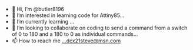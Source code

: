 - 👋 Hi, I’m @butler8196
- 👀 I’m interested in learning code for Attiny85...
- 🌱 I’m currently learning ...
- 💞️ I’m looking to collaborate on coding to send a command from a switch of 0 to 180 and a 180 to 0 as individual commands...
- 📫 How to reach me ...dcx21steve@msn.com

<!---
butler8196/butler8196 is a ✨ special ✨ repository because its `README.md` (this file) appears on your GitHub profile.
You can click the Preview link to take a look at your changes.
--->

